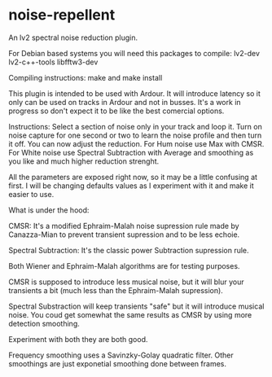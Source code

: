 # noise-repellent

An lv2 spectral noise reduction plugin.

For Debian based systems you will need this packages to compile: lv2-dev lv2-c++-tools libfftw3-dev

Compiling instructions: make and make install

This plugin is intended to be used with Ardour. It will introduce latency so it only can be used on tracks in Ardour and not in busses.
It's a work in progress so don't expect it to be like the best comercial options.

Instructions: Select a section of noise only in your track and loop it. Turn on noise capture for one second or two to learn the noise profile and then turn it off. You can now adjust the reduction. For Hum noise use Max with CMSR. For White noise use Spectral Subtraction with Average and smoothing as you like and much higher reduction strenght.

All the parameters are exposed right now, so it may be a little confusing at first. I will be changing defaults values as I experiment with it and make it easier to use.

What is under the hood:

CMSR: It's a modified Ephraim-Malah noise supression rule made by Canazza-Mian to prevent transient supression and to be less echoie.

Spectral Subtraction: It's the classic power Subtraction supression rule.

Both Wiener and Ephraim-Malah algorithms are for testing purposes.

CMSR is supposed to introduce less musical noise, but it will blur your transients a bit (much less than the Ephraim-Malah supression).

Spectral Substraction will keep transients "safe" but it will introduce musical noise. You coud get somewhat the same results as CMSR by using more detection smoothing.

Experiment with both they are both good.

Frequency smoothing uses a Savinzky-Golay quadratic filter. Other smoothings are just exponetial smoothing done between frames.
